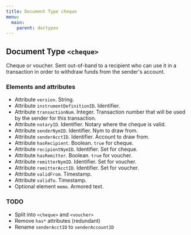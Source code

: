 ```yaml
---
title: Document Type cheque
menu:
  main:
    parent: doctypes
---
```


## Document Type `<cheque>`

Cheque or voucher. Sent out-of-band to a recipient who can use it in a
transaction in order to withdraw funds from the sender's account.

### Elements and attributes

* Attribute `version`. String.
* Attribute `instrumentDefinitionID`. Identifier.
* Attribute `transactionNum`. Integer. Transaction number that will be 
    used by the sender for this transaction.
* Attribute `notaryID`. Identifier. Notary where the cheque is valid.
* Attribute `senderNymID`. Identifier. Nym to draw from.
* Attribute `senderAcctID`. Identifier. Account to draw from.
* Attribute `hasRecipient`. Boolean. `true` for cheque.
* Attribute `recipientNymID`. Identifier. Set for cheque.
* Attribute `hasRemitter`. Boolean. `true` for voucher.
* Attribute `remitterNymID`. Identifier. Set for voucher.
* Attribute `remitterAcctID`. Identifier. Set for voucher.
* Attribute `validFrom`. Timestamp.
* Attribute `validTo`. Timestamp.
* Optional element `memo`. Armored text.

### TODO

* Split into `<cheque>` and `<voucher>`
* Remove `has*` attributes (redundant)
* Rename `senderAcctID` to `senderAccountID`
